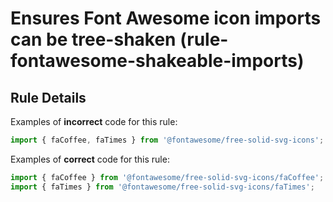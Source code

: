 # Ensures Font Awesome icon imports can be tree-shaken (rule-fontawesome-shakeable-imports)

## Rule Details

Examples of **incorrect** code for this rule:

```js
import { faCoffee, faTimes } from '@fontawesome/free-solid-svg-icons';
```

Examples of **correct** code for this rule:

```js
import { faCoffee } from '@fontawesome/free-solid-svg-icons/faCoffee';
import { faTimes } from '@fontawesome/free-solid-svg-icons/faTimes';
```
